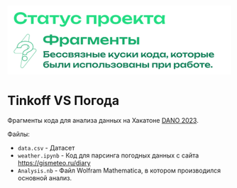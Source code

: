 ![Статус проекта: Фрагменты](https://raw.githubusercontent.com/chftm/brand/main/Project%20Status/fragments.svg)

# Tinkoff VS Погода

Фрагменты кода для анализа данных на Хакатоне [DANO 2023](https://dano.hse.ru/hackathon).

Файлы:

- `data.csv` - Датасет
- `weather.ipynb` - Код для парсинга погодных данных с сайта https://gismeteo.ru/diary
- `Analysis.nb` - Файл Wolfram Mathematica, в котором производился основной анализ.
